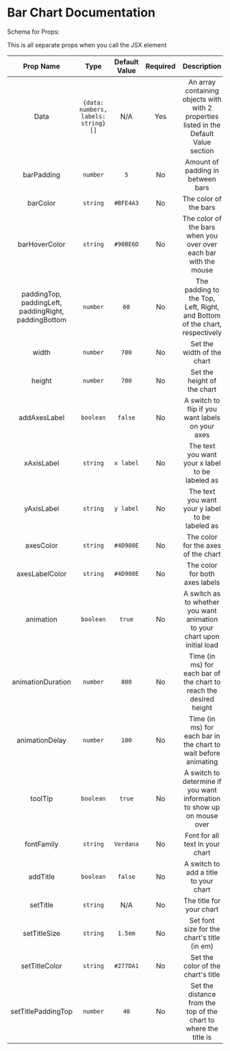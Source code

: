# **Bar Chart Documentation**

Schema for Props:

This is all separate props when you call the JSX element

|                             **Prop Name**                              |              **Type**               | **Default Value** | **Required** |                                    **Description**                                     |
| :--------------------------------------------------------------------: | :---------------------------------: | :---------------: | :----------: | :------------------------------------------------------------------------------------: |
|                                  Data                                  | `{data: numbers, labels: string}[]` |        N/A        |     Yes      | An array containing objects with with 2 properties listed in the Default Value section |
|                               barPadding                               |              `number`               |        `5`        |      No      |                           Amount of padding in between bars                            |
|                                barColor                                |              `string`               |     `#BFE4A3`     |      No      |                                 The color of the bars                                  |
|                             barHoverColor                              |              `string`               |     `#90BE6D`     |      No      |            The color of the bars when you over over each bar with the mouse            |
| paddingTop, </br> paddingLeft, </br> paddingRight, </br> paddingBottom |              `number`               |       `60`        |      No      |       The padding to the Top, Left, Right, and Bottom of the chart, respectively       |
|                                 width                                  |              `number`               |       `700`       |      No      |                               Set the width of the chart                               |
|                                 height                                 |              `number`               |       `700`       |      No      |                              Set the height of the chart                               |
|                              addAxesLabel                              |              `boolean`              |      `false`      |      No      |                    A switch to flip if you want labels on your axes                    |
|                               xAxisLabel                               |              `string`               |     `x label`     |      No      |                    The text you want your x label to be labeled as                     |
|                               yAxisLabel                               |              `string`               |     `y label`     |      No      |                    The text you want your y label to be labeled as                     |
|                               axesColor                                |              `string`               |     `#4D908E`     |      No      |                          The color for the axes of the chart                           |
|                             axesLabelColor                             |              `string`               |     `#4D908E`     |      No      |                             The color for both axes labels                             |
|                               animation                                |              `boolean`              |      `true`       |      No      |       A switch as to whether you want animation to your chart upon initial load        |
|                           animationDuration                            |              `number`               |       `800`       |      No      |           Time (in ms) for each bar of the chart to reach the desired height           |
|                             animationDelay                             |              `number`               |       `100`       |      No      |            Time (in ms) for each bar in the chart to wait before animating             |
|                                toolTip                                 |              `boolean`              |      `true`       |      No      |         A switch to determine if you want information to show up on mouse over         |
|                               fontFamily                               |              `string`               |     `Verdana`     |      No      |                            Font for all text in your chart                             |
|                                addTitle                                |              `boolean`              |      `false`      |      No      |                         A switch to add a title to your chart                          |
|                                setTitle                                |              `string`               |        N/A        |      No      |                                The title for your chart                                |
|                              setTitleSize                              |              `string`               |      `1.5em`      |      No      |                      Set font size for the chart's title (in em)                       |
|                             setTitleColor                              |              `string`               |     `#277DA1`     |      No      |                           Set the color of the chart's title                           |
|                           setTitlePaddingTop                           |              `number`               |       `40`        |      No      |            Set the distance from the top of the chart to where the title is            |
